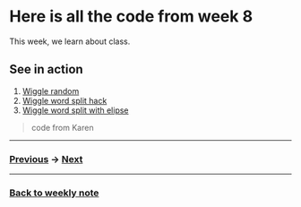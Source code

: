 # Here is all the code from week 8

This week, we learn about class.

## See in action
1. [Wiggle random](http://127.0.0.1:8436/)
2. [Wiggle word split hack](http://127.0.0.1:8816/)
3. [Wiggle word split with elipse](http://127.0.0.1:8317/)

> code from Karen



---------------------------------------------------
### [Previous](https://github.com/napasornc/c0dew0rd/tree/master/processing/week%2007) -> [Next](https://github.com/napasornc/c0dew0rd/tree/master/processing/week%2009)  

--------------------------------------------------
### [Back to weekly note](https://github.com/napasornc/c0dew0rd)
